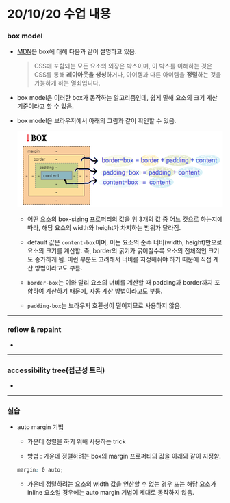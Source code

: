 # 20/10/20 수업 내용
### box model

- [MDN](https://developer.mozilla.org/ko/docs/Learn/CSS/Building_blocks/%EC%83%81%EC%9E%90_%EB%AA%A8%EB%8D%B8)은 box에 대해 다음과 같이 설명하고 있음.

  > CSS에 포함되는 모든 요소의 외장은 박스이며, 이 박스를 이해하는 것은 CSS를 통해 <b>레이아웃을 생성</b>하거나, 아이템과 다른 아이템을 <b>정렬</b>하는 것을 가능하게 하는 열쇠입니다.

- box model은 이러한 box가 동작하는 알고리즘인데, 쉽게 말해 요소의 크기 계산 기준이라고 할 수 있음.

- box model은 브라우저에서 아래의 그림과 같이 확인할 수 있음.

  ![box model](https://github.com/ahnanne/TIL/blob/main/html/img/02-box-model.png?raw=true)

  - 어떤 요소의 box-sizing 프로퍼티의 값을 위 3개의 값 중 어느 것으로 하는지에 따라, 해당 요소의 width와 height가 차지하는 범위가 달라짐.

  - default 값은 `content-box`이며, 이는 요소의 순수 너비(width, height)만으로 요소의 크기를 계산함. 즉, border의 굵기가 굵어질수록 요소의 전체적인 크기도 증가하게 됨. 이런 부분도 고려해서 너비를 지정해줘야 하기 때문에 직접 계산 방법이라고도 부름.

  - `border-box`는 이와 달리 요소의 너비를 계산할 때 padding과 border까지 포함하여 계산하기 때문에, 자동 계산 방법이라고도 부름.

  - `padding-box`는 브라우저 호환성이 떨어지므로 사용하지 않음.

___
### reflow & repaint

- 

___
### accessibility tree(접근성 트리)

- 

___
### 실습

- auto margin 기법

  - 가운데 정렬을 하기 위해 사용하는 trick

  - 방법 : 가운데 정렬하려는 box의 margin 프로퍼티의 값을 아래와 같이 지정함.

  ```css
  margin: 0 auto;
  ```

  - 가운데 정렬하려는 요소의 width 값을 연산할 수 없는 경우 또는 해당 요소가 inline 요소일 경우에는 auto margin 기법이 제대로 동작하지 않음.
